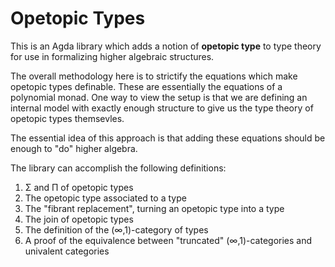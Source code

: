 # Opetopic Types

This is an Agda library which adds a notion of **opetopic type** to
type theory for use in formalizing higher algebraic structures.

The overall methodology here is to strictify the equations which make
opetopic types definable.  These are essentially the equations of a
polynomial monad.  One way to view the setup is that we are defining
an internal model with exactly enough structure to give us the 
type theory of opetopic types themsevles.

The essential idea of this approach is that adding these equations
should be enough to "do" higher algebra.

The library can accomplish the following definitions:

1. Σ and Π of opetopic types
2. The opetopic type associated to a type
3. The "fibrant replacement", turning an opetopic type into a type
4. The join of opetopic types
5. The definition of the (∞,1)-category of types
6. A proof of the equivalence between "truncated" (∞,1)-categories and
   univalent categories

